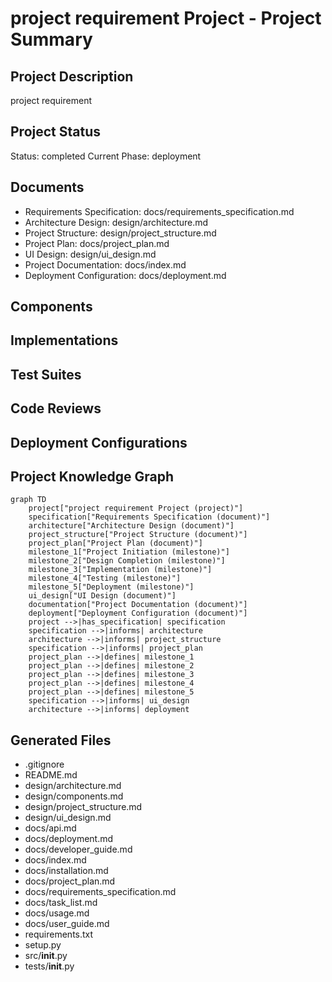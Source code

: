 # project requirement Project - Project Summary

## Project Description
project requirement

## Project Status
Status: completed
Current Phase: deployment

## Documents

- Requirements Specification: docs/requirements_specification.md
- Architecture Design: design/architecture.md
- Project Structure: design/project_structure.md
- Project Plan: docs/project_plan.md
- UI Design: design/ui_design.md
- Project Documentation: docs/index.md
- Deployment Configuration: docs/deployment.md

## Components


## Implementations


## Test Suites


## Code Reviews


## Deployment Configurations


## Project Knowledge Graph

```mermaid
graph TD
    project["project requirement Project (project)"]
    specification["Requirements Specification (document)"]
    architecture["Architecture Design (document)"]
    project_structure["Project Structure (document)"]
    project_plan["Project Plan (document)"]
    milestone_1["Project Initiation (milestone)"]
    milestone_2["Design Completion (milestone)"]
    milestone_3["Implementation (milestone)"]
    milestone_4["Testing (milestone)"]
    milestone_5["Deployment (milestone)"]
    ui_design["UI Design (document)"]
    documentation["Project Documentation (document)"]
    deployment["Deployment Configuration (document)"]
    project -->|has_specification| specification
    specification -->|informs| architecture
    architecture -->|informs| project_structure
    specification -->|informs| project_plan
    project_plan -->|defines| milestone_1
    project_plan -->|defines| milestone_2
    project_plan -->|defines| milestone_3
    project_plan -->|defines| milestone_4
    project_plan -->|defines| milestone_5
    specification -->|informs| ui_design
    architecture -->|informs| deployment
```

## Generated Files

- .gitignore
- README.md
- design/architecture.md
- design/components.md
- design/project_structure.md
- design/ui_design.md
- docs/api.md
- docs/deployment.md
- docs/developer_guide.md
- docs/index.md
- docs/installation.md
- docs/project_plan.md
- docs/requirements_specification.md
- docs/task_list.md
- docs/usage.md
- docs/user_guide.md
- requirements.txt
- setup.py
- src/__init__.py
- tests/__init__.py